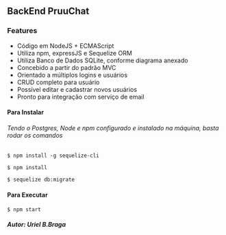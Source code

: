 ## BackEnd PruuChat

### Features

-  Código em NodeJS + ECMAScript
- Utiliza npm, expressJS e Sequelize ORM
- Utiliza Banco de Dados SQLite, conforme diagrama anexado
- Concebido a partir do padrão MVC
- Orientado a múltiplos logins e usuários
- CRUD completo para usuário
- Possível editar e cadastrar novos usuários
- Pronto para integração com serviço de email



#### Para Instalar

###### Tendo o Postgres, Node e npm configurado e instalado na máquina, basta rodar os comandos

`$ npm install -g sequelize-cli`

`$ npm install`

`$ sequelize db:migrate`

#### Para Executar
`$ npm start`

##### Autor: Uriel B.Braga